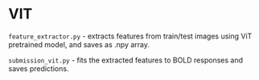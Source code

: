 # VIT

`feature_extractor.py` - extracts features from train/test images using ViT pretrained model, and saves as .npy array.

`submission_vit.py` - fits the extracted features to BOLD responses and saves predictions.